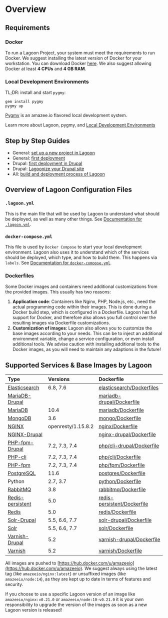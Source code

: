 # Overview

## Requirements

### Docker

To run a Lagoon Project, your system must meet the requirements to run Docker. We suggest installing the latest version of Docker for your workstation. You can download Docker [here](https://www.docker.com/get-docker). We also suggest allowing Docker at least **4 CPUs** and **4 GB RAM**.

### Local Development Environments

TL;DR: install and start `pygmy`:

```text
gem install pygmy
pygmy up
```

[Pygmy](https://pygmy.readthedocs.io/en/master/) is an amazee.io flavored local development system.

Learn more about Lagoon, pygmy, and [Local Development Environments](local-development-environments.md)

## Step by Step Guides

* General: [set up a new project in Lagoon](setup_project.md)
* General: [first deployment](first-deployment.md)
* Drupal: [first deployment in Drupal](../drupal/first-deployment-of-drupal.md)
* Drupal: [Lagoonize your Drupal site](../drupal/step-by-step-getting-drupal-ready-to-run-on-lagoon.md)
* All: [build and deployment process of Lagoon](build-and-deploy-process.md)

## Overview of Lagoon Configuration Files

### `.lagoon.yml`

This is the main file that will be used by Lagoon to understand what should be deployed, as well as many other things. See [Documentation for `.lagoon.yml`](lagoon-yml.md).

### `docker-compose.yml`

This file is used by `Docker Compose` to start your local development environment. Lagoon also uses it to understand which of the services should be deployed, which type, and how to build them. This happens via `labels`. See [Documentation for `docker-compose.yml`](docker-compose-yml.md).

### Dockerfiles

Some Docker images and containers need additional customizations from the provided images. This usually has two reasons:

1. **Application code**: Containers like Nginx, PHP, Node.js, etc., need the actual programming code within their images. This is done during a Docker build step, which is configured in a Dockerfile. Lagoon has full support for Docker, and therefore also allows you full control over the resulting images via Dockerfile customizations.
2. **Customization of images**: Lagoon also allows you to customize the base images according to your needs. This can be to inject an additional environment variable, change a service configuration, or even install additional tools. We advise caution with installing additional tools to the Docker images, as you will need to maintain any adaptions in the future!

## Supported Services & Base Images by Lagoon

| Type | Versions | Dockerfile |
| :--- | :--- | :--- |
| [Elasticsearch](../docker-images/elasticsearch.md) | 6.8, 7.6 | [elasticsearch/Dockerfiles](https://github.com/amazeeio/lagoon/tree/master/images/elasticsearch) |
| [MariaDB-Drupal](../docker-images/mariadb/mariadb-drupal.md) |  | [mariadb-drupal/Dockerfile](https://github.com/amazeeio/lagoon/blob/master/images/mariadb-drupal/Dockerfile) |
| [MariaDB](../docker-images/mariadb/) | 10.4 | [mariadb/Dockerfile](https://github.com/amazeeio/lagoon/blob/master/images/mariadb/Dockerfile) |
| [MongoDB](../docker-images/mongodb.md) | 3.6 | [mongo/Dockerfile](https://github.com/amazeeio/lagoon/blob/master/images/mongo/Dockerfile) |
| [NGINX](../docker-images/nginx/) | openresty/1.15.8.2 | [nginx/Dockerfile](https://github.com/amazeeio/lagoon/blob/master/images/nginx/Dockerfile) |
| [NGINX-Drupal](../docker-images/nginx/nginx-drupal.md) |  | [nginx-drupal/Dockerfile](https://github.com/amazeeio/lagoon/blob/master/images/nginx-drupal/Dockerfile) |
| [PHP-fpm-Drupal](../docker-images/php-cli/php-cli-drupal.md) | 7.2, 7.3, 7.4 | [php/cli-drupal/Dockerfile](https://github.com/amazeeio/lagoon/blob/master/images/php/cli-drupal/Dockerfile) |
| [PHP-cli](../docker-images/php-cli/) | 7.2, 7.3, 7.4 | [php/cli/Dockerfile](https://github.com/amazeeio/lagoon/blob/master/images/php/cli/Dockerfile) |
| [PHP-fpm](../docker-images/php-fpm.md) | 7.2, 7.3, 7.4 | [php/fpm/Dockerfile](https://github.com/amazeeio/lagoon/blob/master/images/php/fpm/Dockerfile) |
| [PostgreSQL](../docker-images/postgres.md) | 11.6 | [postgres/Dockerfile](https://github.com/amazeeio/lagoon/blob/master/images/postgres/Dockerfile) |
| Python | 2.7, 3.7 | [python/Dockerfile](https://github.com/amazeeio/lagoon/blob/master/images/python/Dockerfile) |
| [RabbitMQ](../docker-images/rabbitmq.md) | 3.8 | [rabbitmq/Dockerfile](https://github.com/amazeeio/lagoon/blob/master/images/rabbitmq/Dockerfile) |
| [Redis-persistent](../docker-images/redis/redis-persistent.md) | 5.0 | [redis-persistent/Dockerfile](https://github.com/amazeeio/lagoon/blob/master/images/redis-persistent/Dockerfile) |
| [Redis](https://github.com/AlannaBurke/lagoon/tree/6c60efce4fc48ebd7d5858cedaafb6ed86b704ee/docs/docker_images/redis.md) | 5.0 | [redis/Dockerfile](https://github.com/amazeeio/lagoon/blob/master/images/redis/Dockerfile) |
| [Solr-Drupal](../docker-images/solr/solr-drupal.md) | 5.5, 6.6, 7.7 | [solr-drupal/Dockerfile](https://github.com/amazeeio/lagoon/blob/master/images/solr-drupal/Dockerfile) |
| [Solr](../docker-images/solr/) | 5.5, 6.6, 7.7 | [solr/Dockerfile](https://github.com/amazeeio/lagoon/blob/master/images/solr/Dockerfile) |
| [Varnish-Drupal](../docker-images/varnish/varnish-drupal.md) | 5.2 | [varnish-drupal/Dockerfile](https://github.com/amazeeio/lagoon/blob/master/images/varnish-drupal/Dockerfile) |
| [Varnish](../docker-images/varnish/) | 5.2 | [varnish/Dockerfile](https://github.com/amazeeio/lagoon/blob/master/images/varnish/Dockerfile) |

All images are pushed to [https://hub.docker.com/u/amazeeio](https://hub.docker.com/u/amazeeio). We suggest always using the latest tag \(like `amazeeio/nginx:latest`\) or unsuffixed images \(like `amazeeio/node:14`\), as they are kept up to date in terms of features and security.

If you choose to use a specific Lagoon version of an image like `amazeeio/nginx:v0.21.0` or `amazeeio/node:10-v0.21.0` it is your own responsibility to upgrade the version of the images as soon as a new Lagoon version is released!

